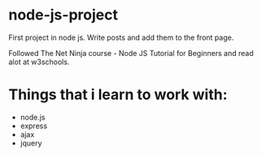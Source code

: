 # node-js-project
First project in node js.
Write posts and add them to the front page.

Followed The Net Ninja course - Node JS Tutorial for Beginners
and read alot at w3schools.

# Things that i learn to work with:
* node.js 
* express
* ajax
* jquery


